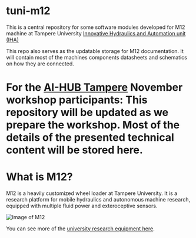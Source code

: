 # tuni-m12
This is a central repository for some software modules developed for M12 machine at Tampere University [Innovative Hydraulics and Automation unit (IHA)](https://research.tuni.fi/iha/)

This repo also serves as the updatable storage for M12 documentation. It will contain most of the machines components datasheets and schematics on how they are connected.

# For the [AI-HUB Tampere](https://research.tuni.fi/aihubtampere/) November workshop participants: This repository will be updated as we prepare the workshop. Most of the details of the presented technical content will be stored here.

# What is M12?
M12 is a heavily customized wheel loader at Tampere University. It is a research platform for mobile hydraulics and autonomous machine research, equipped with multiple fluid power and exteroceptive sensors.


![Image of M12](https://github.com/ahonena/tuni-m12/blob/master/doc/photos/IMG_20200902_133649.jpg)

You can see more of the [university research equipment here](https://research.tuni.fi/iha/research/autonomous-off-road-machines/).
